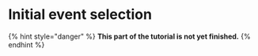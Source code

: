 # Initial event selection

{% hint style="danger" %}
**This part of the tutorial is not yet finished.**
{% endhint %}

